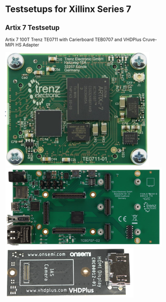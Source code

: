 # Testsetups for Xillinx Series 7

## Artix 7 Testsetup

 Artix 7 100T Trenz TE0711 with Carierboard TEB0707 and VHDPlus Cruve-MIPI HS Adapter
 
 
<img src="/images/TE0711.png">

<img src="/images/TEB0707.jpg" >

<img src="/images/CruviMipi.png">
